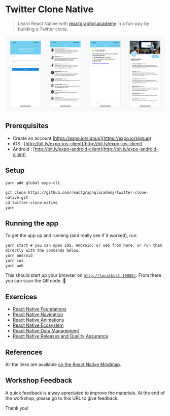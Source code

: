 # Twitter Clone Native

> Learn React Native with [reactgraphql.academy](https://reactgraphql.academy/react/training/workshops/react-native/) in a fun way by building a Twitter clone.

![Views Screenshots](./exercice/screenshots.jpg)

## Prerequisites

- Create an account [https://expo.io/signup](https://expo.io/signup)
- iOS : [http://bit.ly/expo-ios-client](http://bit.ly/expo-ios-client)
- Android : [http://bit.ly/expo-android-client](http://bit.ly/expo-android-client)

## Setup

```console
yarn add global expo-cli
```

```console
git clone https://github.com/reactgraphqlacademy/twitter-clone-native.git
cd twitter-clone-native
yarn
```

## Running the app

To get the app up and running (and really see if it worked), run:

```console
yarn start # you can open iOS, Android, or web from here, or run them directly with the commands below.
yarn android
yarn ios
yarn web
```

This should start up your browser on [`http://localhost:19002/`](http://localhost:19002/). From there you can scan the QR code. 🤳

## Exercices

- [React Native Foundations](./exercice/01.md)
- [React Native Navigation](./exercice/02.md)
- [React Native Animations](./exercice/03.md)
- [React Native Ecosystem](./exercice/04.md)
- [React Native Data Management](./exercice/05.md)
- [React Native Releases and Quality Assurance](./exercice/06.md)

## References

All the links are available [on the React Native Mindmap](https://davidl.fr/mindmaps).

## Workshop Feedback

A quick feedback is alway apreciated to improve the materials.
At the end of the workshop, please go to this URL to give feedback.

Thank you!
